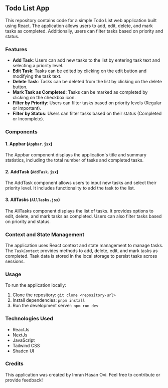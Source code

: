 ## Todo List App

This repository contains code for a simple Todo List web application built using React. The application allows users to add, edit, delete, and mark tasks as completed. Additionally, users can filter tasks based on priority and status.

### Features

- **Add Task**: Users can add new tasks to the list by entering task text and selecting a priority level.
- **Edit Task**: Tasks can be edited by clicking on the edit button and modifying the task text.
- **Delete Task**: Tasks can be deleted from the list by clicking on the delete button.
- **Mark Task as Completed**: Tasks can be marked as completed by clicking on the checkbox icon.
- **Filter by Priority**: Users can filter tasks based on priority levels (Regular or Important).
- **Filter by Status**: Users can filter tasks based on their status (Completed or Incomplete).

### Components

#### 1. Appbar (`Appbar.jsx`)

The Appbar component displays the application's title and summary statistics, including the total number of tasks and completed tasks.

#### 2. AddTask (`AddTask.jsx`)

The AddTask component allows users to input new tasks and select their priority level. It includes functionality to add the task to the list.

#### 3. AllTasks (`AllTasks.jsx`)

The AllTasks component displays the list of tasks. It provides options to edit, delete, and mark tasks as completed. Users can also filter tasks based on priority and status.

### Context and State Management

The application uses React context and state management to manage tasks. The `TaskContext` provides methods to add, delete, edit, and mark tasks as completed. Task data is stored in the local storage to persist tasks across sessions.

### Usage

To run the application locally:

1. Clone the repository: `git clone <repository-url>`
2. Install dependencies: `pnpm install`
3. Run the development server: `npm run dev`

### Technologies Used

- ReactJs
- NextJs
- JavaScript
- Tailwind CSS
- Shadcn UI

### Credits

This application was created by Imran Hasan Ovi. Feel free to contribute or provide feedback!
